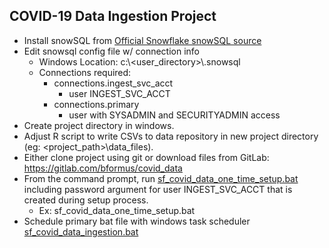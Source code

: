 ## COVID-19 Data Ingestion Project

- Install snowSQL from [Official Snowflake snowSQL source](https://docs.snowflake.com/en/user-guide/snowsql-install-config.html#installing-snowsql)
- Edit snowsql config file w/ connection info
	- Windows Location: c:\\<user_directory>\\.snowsql
	- Connections required: 
		- connections.ingest_svc_acct  
			- user INGEST_SVC_ACCT  
		- connections.primary  
			- user with SYSADMIN and SECURITYADMIN access  
- Create project directory in windows.
- Adjust R script to write CSVs to data repository in new project directory (eg: <project_path>\data_files).
- Either clone project using git or download files from GitLab: https://gitlab.com/bformus/covid_data
- From the command prompt, run [sf_covid_data_one_time_setup.bat](./sf_covid_data_one_time_setup.bat) including password argument for user INGEST_SVC_ACCT that is created during setup process.  
	- Ex: sf_covid_data_one_time_setup.bat <password>
- Schedule primary bat file with windows task scheduler [sf_covid_data_ingestion.bat](./sf_covid_data_ingestion.bat)
